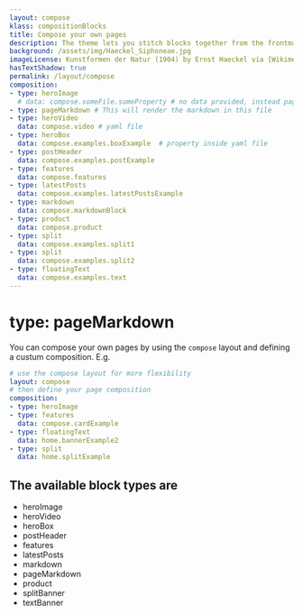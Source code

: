 ```yaml
---
layout: compose
klass: compositionBlocks
title: Compose your own pages
description: The theme lets you stitch blocks together from the frontmatter. Below is examples of how. See [`pages/compose.md`](https://github.com/gbif/jekyll-hp-base-theme/blob/master/pages/layout/compose.md) for the raw Markdown of this page.
background: /assets/img/Haeckel_Siphoneae.jpg
imageLicense: Kunstformen der Natur (1904) by Ernst Haeckel via [Wikimedia](https://commons.wikimedia.org/wiki/Kunstformen_der_Natur)
hasTextShadow: true
permalink: /layout/compose
composition:
- type: heroImage
  # data: compose.someFile.someProperty # no data provided, instead page data will be used
- type: pageMarkdown # This will render the markdown in this file
- type: heroVideo
  data: compose.video # yaml file
- type: heroBox
  data: compose.examples.boxExample  # property inside yaml file
- type: postHeader
  data: compose.examples.postExample
- type: features
  data: compose.features
- type: latestPosts
  data: compose.examples.latestPostsExample
- type: markdown
  data: compose.markdownBlock
- type: product
  data: compose.product
- type: split
  data: compose.examples.split1
- type: split
  data: compose.examples.split2
- type: floatingText
  data: compose.examples.text
---
```


# type: pageMarkdown
You can compose your own pages by using the `compose` layout and defining a custum composition. E.g.

```yaml
# use the compose layout for more flexibility
layout: compose
# then define your page composition
composition:
- type: heroImage 
- type: features
  data: compose.cardExample
- type: floatingText
  data: home.bannerExample2
- type: split
  data: home.splitExample
```

## The available block types are
* heroImage
* heroVideo
* heroBox
* postHeader
* features
* latestPosts
* markdown
* pageMarkdown
* product
* splitBanner
* textBanner

